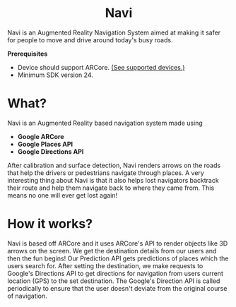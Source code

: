 <h1 align="center">Navi</h1>
<p> Navi is an Augmented Reality Navigation System aimed at making it safer for people to move and drive around today's busy roads. </p>

<p><b>Prerequisites</b></p>

<ul>
<li>Device should support ARCore. <a href="https://developers.google.com/ar/discover/supported-devices">(See supported devices.)</a></li>
<li>Minimum SDK version 24.</li>
</ul>

<h1>What?</h1>
Navi is an Augmented Reality based navigation system made using 
<ul>
<li><b>Google ARCore</b></li>
<li><b> Google Places API </b></li>
<li><b>Google Directions API</b></li>
</ul>
After calibration and surface detection, Navi renders arrows on the roads that help the drivers or pedestrians navigate through places. A very interesting thing about Navi is that it also helps lost navigators backtrack their route and help them navigate back to where they came from. This means no one will ever get lost again!

<h1>How it works?</h1>
Navi is based off ARCore and it uses ARCore's API to render objects like 3D arrows on the screen. We get the destination details from our users and then the fun begins! Our Prediction API gets predictions of places which the users search  for. After setting the destination, we make requests to Google's Directions API to get directions for navigation from users current location (GPS) to the set destination. The Google's Direction API is called periodically to ensure that the user doesn't deviate from the original course of navigation.
